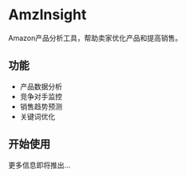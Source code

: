 # AmzInsight

Amazon产品分析工具，帮助卖家优化产品和提高销售。

## 功能
- 产品数据分析
- 竞争对手监控
- 销售趋势预测
- 关键词优化

## 开始使用
更多信息即将推出...